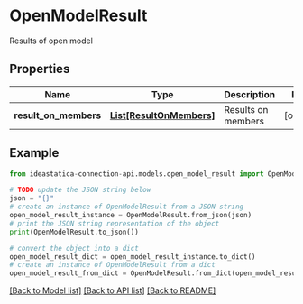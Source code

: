 # OpenModelResult

Results of open model

## Properties

Name | Type | Description | Notes
------------ | ------------- | ------------- | -------------
**result_on_members** | [**List[ResultOnMembers]**](ResultOnMembers.md) | Results on members | [optional] 

## Example

```python
from ideastatica-connection-api.models.open_model_result import OpenModelResult

# TODO update the JSON string below
json = "{}"
# create an instance of OpenModelResult from a JSON string
open_model_result_instance = OpenModelResult.from_json(json)
# print the JSON string representation of the object
print(OpenModelResult.to_json())

# convert the object into a dict
open_model_result_dict = open_model_result_instance.to_dict()
# create an instance of OpenModelResult from a dict
open_model_result_from_dict = OpenModelResult.from_dict(open_model_result_dict)
```
[[Back to Model list]](../README.md#documentation-for-models) [[Back to API list]](../README.md#documentation-for-api-endpoints) [[Back to README]](../README.md)


